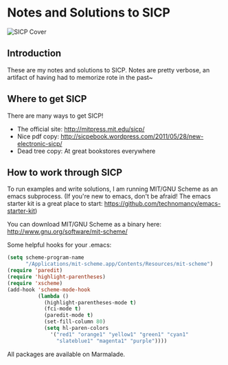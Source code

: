 Notes and Solutions to SICP
====
![SICP Cover](http://mitpress.mit.edu/sicp/full-text/book/cover.jpg "SICP Cover")
## Introduction

These are my notes and solutions to SICP. Notes are pretty verbose, an artifact of having had to memorize rote in the past~

## Where to get SICP

There are many ways to get SICP!

* The official site: http://mitpress.mit.edu/sicp/
* Nice pdf copy: http://sicpebook.wordpress.com/2011/05/28/new-electronic-sicp/
* Dead tree copy: At great bookstores everywhere

## How to work through SICP

To run examples and write solutions, I am running MIT/GNU Scheme as an emacs subprocess. (If you're new to emacs, don't be afraid! The emacs starter kit is a great place to start: https://github.com/technomancy/emacs-starter-kit)

You can download MIT/GNU Scheme as a binary here: http://www.gnu.org/software/mit-scheme/

Some helpful hooks for your .emacs:

```lisp
(setq scheme-program-name
      "/Applications/mit-scheme.app/Contents/Resources/mit-scheme")
(require 'paredit)
(require 'highlight-parentheses)
(require 'xscheme)
(add-hook 'scheme-mode-hook
          (lambda ()
            (highlight-parentheses-mode t)
            (fci-mode t)
            (paredit-mode t)
            (set-fill-column 80)
            (setq hl-paren-colors
              '("red1" "orange1" "yellow1" "green1" "cyan1"
                "slateblue1" "magenta1" "purple"))))
```

All packages are available on Marmalade.
